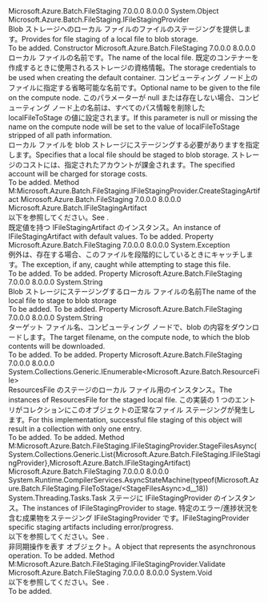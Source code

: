 <Type Name="FileToStage" FullName="Microsoft.Azure.Batch.FileStaging.FileToStage">
  <TypeSignature Language="C#" Value="public sealed class FileToStage : Microsoft.Azure.Batch.FileStaging.IFileStagingProvider" />
  <TypeSignature Language="ILAsm" Value=".class public auto ansi sealed beforefieldinit FileToStage extends System.Object implements class Microsoft.Azure.Batch.FileStaging.IFileStagingProvider" />
  <TypeSignature Language="DocId" Value="T:Microsoft.Azure.Batch.FileStaging.FileToStage" />
  <TypeSignature Language="VB.NET" Value="Public NotInheritable Class FileToStage&#xA;Implements IFileStagingProvider" />
  <TypeSignature Language="F#" Value="type FileToStage = class&#xA;    interface IFileStagingProvider" />
  <AssemblyInfo>
    <AssemblyName>Microsoft.Azure.Batch.FileStaging</AssemblyName>
    <AssemblyVersion>7.0.0.0</AssemblyVersion>
    <AssemblyVersion>8.0.0.0</AssemblyVersion>
  </AssemblyInfo>
  <Base>
    <BaseTypeName>System.Object</BaseTypeName>
  </Base>
  <Interfaces>
    <Interface>
      <InterfaceName>Microsoft.Azure.Batch.FileStaging.IFileStagingProvider</InterfaceName>
    </Interface>
  </Interfaces>
  <Docs>
    <summary>
            <span data-ttu-id="2654a-101">Blob ストレージへのローカル ファイルのファイルのステージングを提供します。</span><span class="sxs-lookup"><span data-stu-id="2654a-101">Provides for file staging of a local file to blob storage.</span></span>
            </summary>
    <remarks>To be added.</remarks>
  </Docs>
  <Members>
    <Member MemberName=".ctor">
      <MemberSignature Language="C#" Value="public FileToStage (string localFileToStage, Microsoft.Azure.Batch.FileStaging.StagingStorageAccount storageCredentials, string nodeFileName = null);" />
      <MemberSignature Language="ILAsm" Value=".method public hidebysig specialname rtspecialname instance void .ctor(string localFileToStage, class Microsoft.Azure.Batch.FileStaging.StagingStorageAccount storageCredentials, string nodeFileName) cil managed" />
      <MemberSignature Language="DocId" Value="M:Microsoft.Azure.Batch.FileStaging.FileToStage.#ctor(System.String,Microsoft.Azure.Batch.FileStaging.StagingStorageAccount,System.String)" />
      <MemberSignature Language="VB.NET" Value="Public Sub New (localFileToStage As String, storageCredentials As StagingStorageAccount, Optional nodeFileName As String = null)" />
      <MemberSignature Language="F#" Value="new Microsoft.Azure.Batch.FileStaging.FileToStage : string * Microsoft.Azure.Batch.FileStaging.StagingStorageAccount * string -&gt; Microsoft.Azure.Batch.FileStaging.FileToStage" Usage="new Microsoft.Azure.Batch.FileStaging.FileToStage (localFileToStage, storageCredentials, nodeFileName)" />
      <MemberType>Constructor</MemberType>
      <AssemblyInfo>
        <AssemblyName>Microsoft.Azure.Batch.FileStaging</AssemblyName>
        <AssemblyVersion>7.0.0.0</AssemblyVersion>
        <AssemblyVersion>8.0.0.0</AssemblyVersion>
      </AssemblyInfo>
      <Parameters>
        <Parameter Name="localFileToStage" Type="System.String" />
        <Parameter Name="storageCredentials" Type="Microsoft.Azure.Batch.FileStaging.StagingStorageAccount" />
        <Parameter Name="nodeFileName" Type="System.String" />
      </Parameters>
      <Docs>
        <param name="localFileToStage"><span data-ttu-id="2654a-102">ローカル ファイルの名前です。</span><span class="sxs-lookup"><span data-stu-id="2654a-102">The name of the local file.</span></span></param>
        <param name="storageCredentials"><span data-ttu-id="2654a-103">既定のコンテナーを作成するときに使用されるストレージの資格情報。</span><span class="sxs-lookup"><span data-stu-id="2654a-103">The storage credentials to be used when creating the default container.</span></span></param>
        <param name="nodeFileName"><span data-ttu-id="2654a-104">コンピューティング ノード上のファイルに指定する省略可能な名前です。</span><span class="sxs-lookup"><span data-stu-id="2654a-104">Optional name to be given to the file on the compute node.</span></span>  <span data-ttu-id="2654a-105">このパラメーターが null または存在しない場合、コンピューティング ノード上の名前は、すべてのパス情報を削除した localFileToStage の値に設定されます。</span><span class="sxs-lookup"><span data-stu-id="2654a-105">If this parameter is null or missing the name on the compute node will be set to the value of localFileToStage stripped of all path information.</span></span></param>
        <summary>
            <span data-ttu-id="2654a-106">ローカル ファイルを blob ストレージにステージングする必要がありますを指定します。</span><span class="sxs-lookup"><span data-stu-id="2654a-106">Specifies that a local file should be staged to blob storage.</span></span>  
            <span data-ttu-id="2654a-107">ストレージのコストには、指定されたアカウントが課金されます。</span><span class="sxs-lookup"><span data-stu-id="2654a-107">The specified account will be charged for storage costs.</span></span>
            </summary>
        <remarks>To be added.</remarks>
      </Docs>
    </Member>
    <Member MemberName="CreateStagingArtifact">
      <MemberSignature Language="C#" Value="public Microsoft.Azure.Batch.IFileStagingArtifact CreateStagingArtifact ();" />
      <MemberSignature Language="ILAsm" Value=".method public hidebysig newslot virtual instance class Microsoft.Azure.Batch.IFileStagingArtifact CreateStagingArtifact() cil managed" />
      <MemberSignature Language="DocId" Value="M:Microsoft.Azure.Batch.FileStaging.FileToStage.CreateStagingArtifact" />
      <MemberSignature Language="VB.NET" Value="Public Function CreateStagingArtifact () As IFileStagingArtifact" />
      <MemberSignature Language="F#" Value="abstract member CreateStagingArtifact : unit -&gt; Microsoft.Azure.Batch.IFileStagingArtifact&#xA;override this.CreateStagingArtifact : unit -&gt; Microsoft.Azure.Batch.IFileStagingArtifact" Usage="fileToStage.CreateStagingArtifact " />
      <MemberType>Method</MemberType>
      <Implements>
        <InterfaceMember>M:Microsoft.Azure.Batch.FileStaging.IFileStagingProvider.CreateStagingArtifact</InterfaceMember>
      </Implements>
      <AssemblyInfo>
        <AssemblyName>Microsoft.Azure.Batch.FileStaging</AssemblyName>
        <AssemblyVersion>7.0.0.0</AssemblyVersion>
        <AssemblyVersion>8.0.0.0</AssemblyVersion>
      </AssemblyInfo>
      <ReturnValue>
        <ReturnType>Microsoft.Azure.Batch.IFileStagingArtifact</ReturnType>
      </ReturnValue>
      <Parameters />
      <Docs>
        <summary>
            <span data-ttu-id="2654a-108">以下を参照してください。<see cref="M:Microsoft.Azure.Batch.FileStaging.IFileStagingProvider.CreateStagingArtifact" /></span><span class="sxs-lookup"><span data-stu-id="2654a-108">See <see cref="M:Microsoft.Azure.Batch.FileStaging.IFileStagingProvider.CreateStagingArtifact" />.</span></span>
            </summary>
        <returns><span data-ttu-id="2654a-109">既定値を持つ IFileStagingArtifact のインスタンス。</span><span class="sxs-lookup"><span data-stu-id="2654a-109">An instance of IFileStagingArtifact with default values.</span></span></returns>
        <remarks>To be added.</remarks>
      </Docs>
    </Member>
    <Member MemberName="Exception">
      <MemberSignature Language="C#" Value="public Exception Exception { get; }" />
      <MemberSignature Language="ILAsm" Value=".property instance class System.Exception Exception" />
      <MemberSignature Language="DocId" Value="P:Microsoft.Azure.Batch.FileStaging.FileToStage.Exception" />
      <MemberSignature Language="VB.NET" Value="Public ReadOnly Property Exception As Exception" />
      <MemberSignature Language="F#" Value="member this.Exception : Exception" Usage="Microsoft.Azure.Batch.FileStaging.FileToStage.Exception" />
      <MemberType>Property</MemberType>
      <AssemblyInfo>
        <AssemblyName>Microsoft.Azure.Batch.FileStaging</AssemblyName>
        <AssemblyVersion>7.0.0.0</AssemblyVersion>
        <AssemblyVersion>8.0.0.0</AssemblyVersion>
      </AssemblyInfo>
      <ReturnValue>
        <ReturnType>System.Exception</ReturnType>
      </ReturnValue>
      <Docs>
        <summary>
            <span data-ttu-id="2654a-110">例外は、存在する場合、このファイルを段階的にしているときにキャッチします。</span><span class="sxs-lookup"><span data-stu-id="2654a-110">The exception, if any, caught while attempting to stage this file.</span></span>
            </summary>
        <value>To be added.</value>
        <remarks>To be added.</remarks>
      </Docs>
    </Member>
    <Member MemberName="LocalFileToStage">
      <MemberSignature Language="C#" Value="public string LocalFileToStage { get; }" />
      <MemberSignature Language="ILAsm" Value=".property instance string LocalFileToStage" />
      <MemberSignature Language="DocId" Value="P:Microsoft.Azure.Batch.FileStaging.FileToStage.LocalFileToStage" />
      <MemberSignature Language="VB.NET" Value="Public ReadOnly Property LocalFileToStage As String" />
      <MemberSignature Language="F#" Value="member this.LocalFileToStage : string" Usage="Microsoft.Azure.Batch.FileStaging.FileToStage.LocalFileToStage" />
      <MemberType>Property</MemberType>
      <AssemblyInfo>
        <AssemblyName>Microsoft.Azure.Batch.FileStaging</AssemblyName>
        <AssemblyVersion>7.0.0.0</AssemblyVersion>
        <AssemblyVersion>8.0.0.0</AssemblyVersion>
      </AssemblyInfo>
      <ReturnValue>
        <ReturnType>System.String</ReturnType>
      </ReturnValue>
      <Docs>
        <summary>
            <span data-ttu-id="2654a-111">Blob ストレージにステージングするローカル ファイルの名前</span><span class="sxs-lookup"><span data-stu-id="2654a-111">The name of the local file to stage to blob storage</span></span>
            </summary>
        <value>To be added.</value>
        <remarks>To be added.</remarks>
      </Docs>
    </Member>
    <Member MemberName="NodeFileName">
      <MemberSignature Language="C#" Value="public string NodeFileName { get; }" />
      <MemberSignature Language="ILAsm" Value=".property instance string NodeFileName" />
      <MemberSignature Language="DocId" Value="P:Microsoft.Azure.Batch.FileStaging.FileToStage.NodeFileName" />
      <MemberSignature Language="VB.NET" Value="Public ReadOnly Property NodeFileName As String" />
      <MemberSignature Language="F#" Value="member this.NodeFileName : string" Usage="Microsoft.Azure.Batch.FileStaging.FileToStage.NodeFileName" />
      <MemberType>Property</MemberType>
      <AssemblyInfo>
        <AssemblyName>Microsoft.Azure.Batch.FileStaging</AssemblyName>
        <AssemblyVersion>7.0.0.0</AssemblyVersion>
        <AssemblyVersion>8.0.0.0</AssemblyVersion>
      </AssemblyInfo>
      <ReturnValue>
        <ReturnType>System.String</ReturnType>
      </ReturnValue>
      <Docs>
        <summary>
            <span data-ttu-id="2654a-112">ターゲット ファイル名、コンピューティング ノードで、blob の内容をダウンロードします。</span><span class="sxs-lookup"><span data-stu-id="2654a-112">The target filename, on the compute node, to which the blob contents will be downloaded.</span></span>
            </summary>
        <value>To be added.</value>
        <remarks>To be added.</remarks>
      </Docs>
    </Member>
    <Member MemberName="StagedFiles">
      <MemberSignature Language="C#" Value="public System.Collections.Generic.IEnumerable&lt;Microsoft.Azure.Batch.ResourceFile&gt; StagedFiles { get; }" />
      <MemberSignature Language="ILAsm" Value=".property instance class System.Collections.Generic.IEnumerable`1&lt;class Microsoft.Azure.Batch.ResourceFile&gt; StagedFiles" />
      <MemberSignature Language="DocId" Value="P:Microsoft.Azure.Batch.FileStaging.FileToStage.StagedFiles" />
      <MemberSignature Language="VB.NET" Value="Public ReadOnly Property StagedFiles As IEnumerable(Of ResourceFile)" />
      <MemberSignature Language="F#" Value="member this.StagedFiles : seq&lt;Microsoft.Azure.Batch.ResourceFile&gt;" Usage="Microsoft.Azure.Batch.FileStaging.FileToStage.StagedFiles" />
      <MemberType>Property</MemberType>
      <AssemblyInfo>
        <AssemblyName>Microsoft.Azure.Batch.FileStaging</AssemblyName>
        <AssemblyVersion>7.0.0.0</AssemblyVersion>
        <AssemblyVersion>8.0.0.0</AssemblyVersion>
      </AssemblyInfo>
      <ReturnValue>
        <ReturnType>System.Collections.Generic.IEnumerable&lt;Microsoft.Azure.Batch.ResourceFile&gt;</ReturnType>
      </ReturnValue>
      <Docs>
        <summary>
            <span data-ttu-id="2654a-113">ResourcesFile のステージのローカル ファイル用のインスタンス。</span><span class="sxs-lookup"><span data-stu-id="2654a-113">The instances of ResourcesFile for the staged local file.</span></span>
            <span data-ttu-id="2654a-114">この実装の 1 つのエントリがコレクションにこのオブジェクトの正常なファイル ステージングが発生します。</span><span class="sxs-lookup"><span data-stu-id="2654a-114">For this implementation, successful file staging of this object will result in a collection with only one entry.</span></span>
            </summary>
        <value>To be added.</value>
        <remarks>To be added.</remarks>
      </Docs>
    </Member>
    <Member MemberName="StageFilesAsync">
      <MemberSignature Language="C#" Value="public System.Threading.Tasks.Task StageFilesAsync (System.Collections.Generic.List&lt;Microsoft.Azure.Batch.FileStaging.IFileStagingProvider&gt; filesToStage, Microsoft.Azure.Batch.IFileStagingArtifact fileStagingArtifact);" />
      <MemberSignature Language="ILAsm" Value=".method public hidebysig newslot virtual instance class System.Threading.Tasks.Task StageFilesAsync(class System.Collections.Generic.List`1&lt;class Microsoft.Azure.Batch.FileStaging.IFileStagingProvider&gt; filesToStage, class Microsoft.Azure.Batch.IFileStagingArtifact fileStagingArtifact) cil managed" />
      <MemberSignature Language="DocId" Value="M:Microsoft.Azure.Batch.FileStaging.FileToStage.StageFilesAsync(System.Collections.Generic.List{Microsoft.Azure.Batch.FileStaging.IFileStagingProvider},Microsoft.Azure.Batch.IFileStagingArtifact)" />
      <MemberSignature Language="VB.NET" Value="Public Function StageFilesAsync (filesToStage As List(Of IFileStagingProvider), fileStagingArtifact As IFileStagingArtifact) As Task" />
      <MemberSignature Language="F#" Value="abstract member StageFilesAsync : System.Collections.Generic.List&lt;Microsoft.Azure.Batch.FileStaging.IFileStagingProvider&gt; * Microsoft.Azure.Batch.IFileStagingArtifact -&gt; System.Threading.Tasks.Task&#xA;override this.StageFilesAsync : System.Collections.Generic.List&lt;Microsoft.Azure.Batch.FileStaging.IFileStagingProvider&gt; * Microsoft.Azure.Batch.IFileStagingArtifact -&gt; System.Threading.Tasks.Task" Usage="fileToStage.StageFilesAsync (filesToStage, fileStagingArtifact)" />
      <MemberType>Method</MemberType>
      <Implements>
        <InterfaceMember>M:Microsoft.Azure.Batch.FileStaging.IFileStagingProvider.StageFilesAsync(System.Collections.Generic.List{Microsoft.Azure.Batch.FileStaging.IFileStagingProvider},Microsoft.Azure.Batch.IFileStagingArtifact)</InterfaceMember>
      </Implements>
      <AssemblyInfo>
        <AssemblyName>Microsoft.Azure.Batch.FileStaging</AssemblyName>
        <AssemblyVersion>7.0.0.0</AssemblyVersion>
        <AssemblyVersion>8.0.0.0</AssemblyVersion>
      </AssemblyInfo>
      <Attributes>
        <Attribute>
          <AttributeName>System.Runtime.CompilerServices.AsyncStateMachine(typeof(Microsoft.Azure.Batch.FileStaging.FileToStage/&lt;StageFilesAsync&gt;d__18))</AttributeName>
        </Attribute>
      </Attributes>
      <ReturnValue>
        <ReturnType>System.Threading.Tasks.Task</ReturnType>
      </ReturnValue>
      <Parameters>
        <Parameter Name="filesToStage" Type="System.Collections.Generic.List&lt;Microsoft.Azure.Batch.FileStaging.IFileStagingProvider&gt;" />
        <Parameter Name="fileStagingArtifact" Type="Microsoft.Azure.Batch.IFileStagingArtifact" />
      </Parameters>
      <Docs>
        <param name="filesToStage"><span data-ttu-id="2654a-115">ステージに IFileStagingProvider のインスタンス。</span><span class="sxs-lookup"><span data-stu-id="2654a-115">The instances of IFileStagingProvider to stage.</span></span></param>
        <param name="fileStagingArtifact"><span data-ttu-id="2654a-116">特定のエラー/進捗状況を含む成果物をステージング IFileStagingProvider です。</span><span class="sxs-lookup"><span data-stu-id="2654a-116">IFileStagingProvider specific staging artifacts including error/progress.</span></span></param>
        <summary>
            <span data-ttu-id="2654a-117">以下を参照してください。<see cref="M:Microsoft.Azure.Batch.FileStaging.IFileStagingProvider.StageFilesAsync(System.Collections.Generic.List{Microsoft.Azure.Batch.FileStaging.IFileStagingProvider},Microsoft.Azure.Batch.IFileStagingArtifact)" /></span><span class="sxs-lookup"><span data-stu-id="2654a-117">See <see cref="M:Microsoft.Azure.Batch.FileStaging.IFileStagingProvider.StageFilesAsync(System.Collections.Generic.List{Microsoft.Azure.Batch.FileStaging.IFileStagingProvider},Microsoft.Azure.Batch.IFileStagingArtifact)" />.</span></span>
            </summary>
        <returns><span data-ttu-id="2654a-118">非同期操作を表す <see cref="T:System.Threading.Tasks.Task" /> オブジェクト。</span><span class="sxs-lookup"><span data-stu-id="2654a-118">A <see cref="T:System.Threading.Tasks.Task" /> object that represents the asynchronous operation.</span></span></returns>
        <remarks>To be added.</remarks>
      </Docs>
    </Member>
    <Member MemberName="Validate">
      <MemberSignature Language="C#" Value="public void Validate ();" />
      <MemberSignature Language="ILAsm" Value=".method public hidebysig newslot virtual instance void Validate() cil managed" />
      <MemberSignature Language="DocId" Value="M:Microsoft.Azure.Batch.FileStaging.FileToStage.Validate" />
      <MemberSignature Language="VB.NET" Value="Public Sub Validate ()" />
      <MemberSignature Language="F#" Value="abstract member Validate : unit -&gt; unit&#xA;override this.Validate : unit -&gt; unit" Usage="fileToStage.Validate " />
      <MemberType>Method</MemberType>
      <Implements>
        <InterfaceMember>M:Microsoft.Azure.Batch.FileStaging.IFileStagingProvider.Validate</InterfaceMember>
      </Implements>
      <AssemblyInfo>
        <AssemblyName>Microsoft.Azure.Batch.FileStaging</AssemblyName>
        <AssemblyVersion>7.0.0.0</AssemblyVersion>
        <AssemblyVersion>8.0.0.0</AssemblyVersion>
      </AssemblyInfo>
      <ReturnValue>
        <ReturnType>System.Void</ReturnType>
      </ReturnValue>
      <Parameters />
      <Docs>
        <summary>
            <span data-ttu-id="2654a-119">以下を参照してください。<see cref="M:Microsoft.Azure.Batch.FileStaging.IFileStagingProvider.Validate" /></span><span class="sxs-lookup"><span data-stu-id="2654a-119">See <see cref="M:Microsoft.Azure.Batch.FileStaging.IFileStagingProvider.Validate" />.</span></span>
            </summary>
        <remarks>To be added.</remarks>
      </Docs>
    </Member>
  </Members>
</Type>
